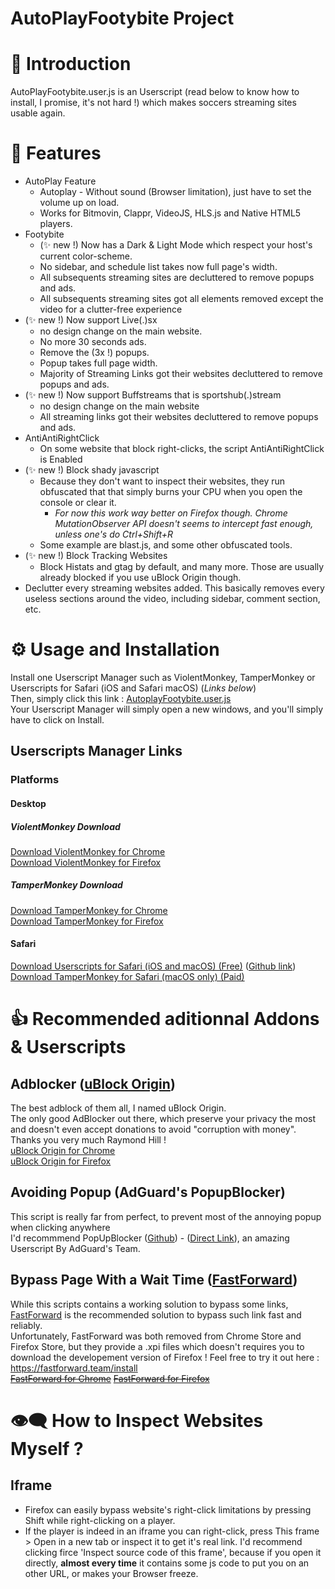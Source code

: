 # AutoPlayFootybite Project

# 📙 Introduction

AutoPlayFootybite.user.js is an Userscript (read below to know how to install, I promise, it's not hard !) which makes soccers streaming sites usable again.

# 🌟 Features
- AutoPlay Feature
    - Autoplay - Without sound (Browser limitation), just have to set the volume up on load.
    - Works for Bitmovin, Clappr, VideoJS, HLS.js and Native HTML5 players.
- Footybite
    - (✨ new !) Now has a Dark & Light Mode which respect your host's current color-scheme.
    - No sidebar, and schedule list takes now full page's width.
    - All subsequents streaming sites are decluttered to remove popups and ads.
    - All subsequents streaming sites got all elements removed except the video for a clutter-free experience
- (✨ new !) Now support Live(.)sx
    - no design change on the main website.
    - No more 30 seconds ads.
    - Remove the (3x !) popups.
    - Popup takes full page width.
    - Majority of Streaming Links got their websites decluttered to remove popups and ads.
- (✨ new !) Now support Buffstreams that is sportshub(.)stream
    - no design change on the main website
    - All streaming links got their websites decluttered to remove popups and ads.
- AntiAntiRightClick
    - On some website that block right-clicks, the script AntiAntiRightClick is Enabled
- (✨ new !) Block shady javascript
    - Because they don't want to inspect their websites, they run obfuscated that that simply burns your CPU when you open the console or clear it.
        - *For now this work way better on Firefox though. Chrome MutationObserver API doesn't seems to intercept fast enough, unless one's do Ctrl+Shift+R*
    - Some example are blast.js, and some other obfuscated tools.
- (✨ new !) Block Tracking Websites
    - Block Histats and gtag by default, and many more. Those are usually already blocked if you use uBlock Origin though.
- Declutter every streaming websites added. This basically removes every useless sections around the video, including sidebar, comment section, etc.


# ⚙️ Usage and Installation
Install one Userscript Manager such as ViolentMonkey, TamperMonkey or Userscripts for Safari (iOS and Safari macOS) (*Links below*)  
Then, simply click this link : [AutoplayFootybite.user.js](https://github.com/Write/AutoPlaySoccerStreams/blob/main/AutoplayFootybite.user.js)  
Your Userscript Manager will simply open a new windows, and you'll simply have to click on Install.

## Userscripts Manager Links

### Platforms
#### Desktop
##### ViolentMonkey Download  
[Download ViolentMonkey for Chrome](https://chrome.google.com/webstore/detail/violentmonkey/jinjaccalgkegednnccohejagnlnfdag)  
[Download ViolentMonkey for Firefox](https://addons.mozilla.org/en-US/firefox/addon/violentmonkey/)  
##### TamperMonkey Download
[Download TamperMonkey for Chrome](https://chrome.google.com/webstore/detail/tampermonkey/dhdgffkkebhmkfjojejmpbldmpobfkfo)  
[Download TamperMonkey for Firefox](https://addons.mozilla.org/en-US/firefox/addon/tampermonkey/)  

#### Safari
[Download Userscripts for Safari (iOS and macOS) (Free)](https://apps.apple.com/us/app/userscripts/id1463298887) ([Github link](https://github.com/quoid/userscripts))  
[Download TamperMonkey for Safari (macOS only) (Paid)](https://apps.apple.com/app/apple-store/id1482490089)  

# 👍 Recommended aditionnal Addons & Userscripts

## Adblocker ([uBlock Origin](https://ublockorigin.com/))
The best adblock of them all, I named uBlock Origin.  
The only good AdBlocker out there, which preserve your privacy the most and doesn't even accept donations to avoid "corruption with money".  
Thanks you very much Raymond Hill !  
[uBlock Origin for Chrome](https://chrome.google.com/webstore/detail/ublock-origin/cjpalhdlnbpafiamejdnhcphjbkeiagm)  
[uBlock Origin for Firefox](https://addons.mozilla.org/en-US/firefox/addon/ublock-origin/)  

## Avoiding Popup (AdGuard's PopupBlocker)

This script is really far from perfect, to prevent most of the annoying popup when clicking anywhere  
I'd recommmend PopUpBlocker ([Github](https://github.com/AdguardTeam/PopupBlocker)) - ([Direct Link](https://popupblocker.adguard.com/popupblocker.user.js)), an amazing Userscript By AdGuard's Team.

## Bypass Page With a Wait Time ([FastForward](https://fastforward.team))
While this scripts contains a working solution to bypass some links, [FastForward](https://fastforward.team/install) is the recommended solution to bypass such link  fast and reliably.  
Unfortunately, FastForward was both removed from Chrome Store and Firefox Store, but they provide a .xpi files which doesn't requires you to download the developement version of Firefox ! Feel free to try it out here : https://fastforward.team/install  
~~[FastForward for Chrome](https://chrome.google.com/webstore/detail/fastforward/icallnadddjmdinamnolclfjanhfoafe)~~
~~[FastForward for Firefox](https://addons.mozilla.org/en-US/firefox/addon/fastforwardteam/)~~


# 👁️‍🗨️ How to Inspect Websites Myself ? 

## Iframe
 - Firefox can easily bypass website's right-click limitations by pressing Shift while right-clicking on a player.
 - If the player is indeed in an iframe you can right-click, press This frame > Open in a new tab or inspect it to get it's real link.
   I'd recommend clicking firce 'Inspect source code of this frame', because if you open it directly, **almost every time** it contains some js code to put you on an other URL, or makes your Browser freeze.
